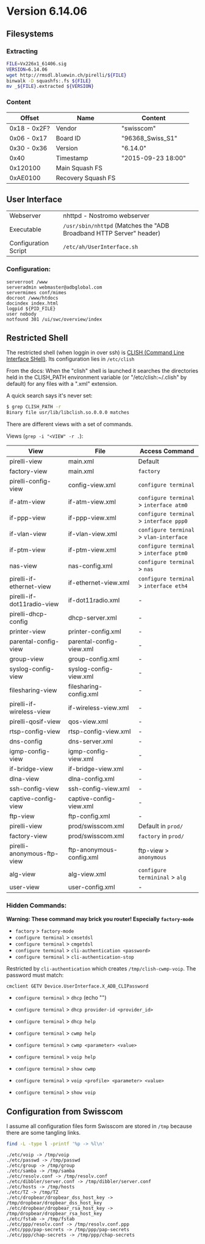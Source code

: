 # Version 6.14.06

## Filesystems

### Extracting

```sh
FILE=Vx226x1_61406.sig
VERSION=6.14.06
wget http://rmsdl.bluewin.ch/pirelli/${FILE}
binwalk -D squashfs:.fs ${FILE}
mv _${FILE}.extracted ${VERSION}
```

### Content

| Offset      | Name               | Content            |
| ----------- | ------------------ | ------------------ |
| 0x18 - 0x2F? | Vendor            | "swisscom"         |
| 0x06 - 0x17 | Board ID           | "96368_Swiss_S1"   |
| 0x30 - 0x36 | Version            | "6.14.0"           |
| 0x40        | Timestamp          | "2015-09-23 18:00" |
| 0x120100    | Main Squash FS     |                    |
| 0xAE0100    | Recovery Squash FS |                    |

## User Interface

|                      |                                    |
| -------------------- | ---------------------------------- |
| Webserver            | nhttpd - Nostromo webserver        |
| Executable           | `/usr/sbin/nhttpd` (Matches the "ADB Broadband HTTP Server" header) |
| Configuration Script | `/etc/ah/UserInterface.sh`         |

### Configuration:
```
serverroot /www
serveradmin webmaster@adbglobal.com
servermimes conf/mimes
docroot /www/htdocs
docindex index.html
logpid ${PID_FILE}
user nobody
notfound 301 /ui/swc/overview/index
```

## Restricted Shell

The restricted shell (when loggin in over ssh) is [CLISH (Command Line Interface SHell)](http://clish.sourceforge.net/).
Its configuration lies in `/etc/clish`

From the docs: When the "clish" shell is launched it searches the directories held in the CLISH_PATH environment variable (or "/etc/clish:~/.clish" by default) for any files with a ".xml" extension.

A quick search says it's never set:

```sh
$ grep CLISH_PATH -r
Binary file usr/lib/libclish.so.0.0.0 matches
```

There are different views with a set of commands.

Views (`grep -i "<VIEW" -r .`):

| View | File | Access Command |
| ---- | ---- | - |
| pirelli-view | main.xml | Default |
| factory-view | main.xml | `factory` |
| pirelli-config-view | config-view.xml | `configure terminal` |
| if-atm-view | if-atm-view.xml | `configure terminal` > `interface atm0` |
| if-ppp-view | if-ppp-view.xml | `configure terminal` >  `interface ppp0` |
| if-vlan-view | if-vlan-view.xml | `configure terminal` > `vlan-interface` |
| if-ptm-view | if-ptm-view.xml | `configure terminal` > `interface ptm0` |
| nas-view | nas-config.xml | `configure terminal` > `nas` |
| pirelli-if-ethernet-view | if-ethernet-view.xml |  `configure terminal` > `interface eth4` |
| pirelli-if-dot11radio-view | if-dot11radio.xml | - |
| pirelli-dhcp-config | dhcp-server.xml |  - |
| printer-view | printer-config.xml | - | |
| parental-config-view | parental-config-view.xml | - |
| group-view | group-config.xml | - |
| syslog-config-view | syslog-config-view.xml | - |
| filesharing-view | filesharing-config.xml | - |
| pirelli-if-wireless-view | if-wireless-view.xml | - |
| pirelli-qosif-view | qos-view.xml | - |
| rtsp-config-view | rtsp-config-view.xml | - |
| dns-config | dns-server.xml | - |
| igmp-config-view | igmp-config-view.xml | - |
| if-bridge-view | if-bridge-view.xml | - |
| dlna-view | dlna-config.xml | - |
| ssh-config-view | ssh-config-view.xml | - |
| captive-config-view | captive-config-view.xml | - |
| ftp-view | ftp-config.xml | - |
| pirelli-view | prod/swisscom.xml | Default in `prod/`  |
| factory-view | prod/swisscom.xml | `factory` in `prod/` |
| pirelli-anonymous-ftp-view | ftp-anonymous-config.xml | ftp-view > `anonymous` |
| alg-view | alg-view.xml | `configure termininal` > `alg` |
| user-view | user-config.xml | - |


### Hidden Commands:
**Warning: These command may brick you router! Especially `factory-mode`**

  * `factory` > `factory-mode`
  * `configure terminal` > `cmsetdsl`
  * `configure terminal` > `cmgetdsl`
  * `configure terminal` > `cli-authentication <password>`
  * `configure terminal` > `cli-authentication-stop`

Restricted by `cli-authentication` which creates `/tmp/clish-cwmp-voip`.
The password must match:

```sh
cmclient GETV Device.UserInterface.X_ADB_CLIPassword
```

  * `configure terminal` > `dhcp` (echo "")
  * `configure terminal` > `dhcp provider-id <provider_id>`
  * `configure terminal` > `dhcp help`

  * `configure terminal` > `cwmp help`
  * `configure terminal` > `cwmp <parameter> <value>`
  * `configure terminal` > `voip help`

  * `configure terminal` > `show cwmp`
  * `configure terminal` > `voip <profile> <parameter> <value>`
  * `configure terminal` > `show voip`



## Configuration from Swisscom

I assume all configuration files form Swisscom are stored in `/tmp` because
there are some tangling links.

```sh
find -L -type l -printf '%p -> %l\n'
```

```
./etc/voip -> /tmp/voip
./etc/passwd -> /tmp/passwd
./etc/group -> /tmp/group
./etc/samba -> /tmp/samba
./etc/resolv.conf -> /tmp/resolv.conf
./etc/dibbler/server.conf -> /tmp/dibbler/server.conf
./etc/hosts -> /tmp/hosts
./etc/TZ -> /tmp/TZ
./etc/dropbear/dropbear_dss_host_key -> /tmp/dropbear/dropbear_dss_host_key
./etc/dropbear/dropbear_rsa_host_key -> /tmp/dropbear/dropbear_rsa_host_key
./etc/fstab -> /tmp/fstab
./etc/ppp/resolv.conf -> /tmp/resolv.conf.ppp
./etc/ppp/pap-secrets -> /tmp/ppp/pap-secrets
./etc/ppp/chap-secrets -> /tmp/ppp/chap-secrets
```
